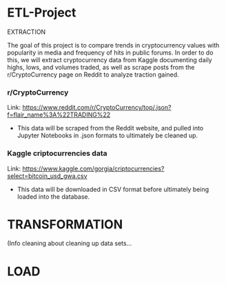 # ETL-Project

EXTRACTION

The goal of this project is to compare trends in cryptocurrency values with popularity in media and frequency of hits in public forums. In order to do this, we will extract cryptocurrency data from Kaggle documenting daily highs, lows, and volumes traded, as well as scrape posts from the r/CryptoCurrency page on Reddit to analyze traction gained.


### r/CryptoCurrency

Link: https://www.reddit.com/r/CryptoCurrency/top/.json?f=flair_name%3A%22TRADING%22

- This data will be scraped from the Reddit website, and pulled into Jupyter Notebooks in .json formats to ultimately be cleaned up. 

### Kaggle criptocurrencies data

Link: https://www.kaggle.com/gorgia/criptocurrencies?select=bitcoin_usd_gwa.csv

- This data will be downloaded in CSV format before ultimately being loaded into the database. 

# TRANSFORMATION

(Info cleaning about cleaning up data sets... 

# LOAD


